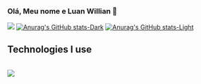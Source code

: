 ### Olá, Meu nome e Luan Willian 👋
[![](https://img.shields.io/badge/Instagram-E4405F?style=for-the-badge&logo=instagram&logoColor=white)](https://www.instagram.com/luanwid/)
[![Anurag's GitHub stats-Dark](https://github-readme-stats.vercel.app/api?username=LuanWillian_icons=true&theme=dark#gh-dark-mode-only)](https://github.com/anuraghazra/github-readme-stats#gh-dark-mode-only)
[![Anurag's GitHub stats-Light](https://github-readme-stats.vercel.app/api?username=LuanWillian_icons=true&theme=default#gh-light-mode-only)](https://github.com/anuraghazra/github-readme-stats#gh-light-mode-only)
## Technologies I use

<div style = "display: inline_block"><br/>
  <img src = "https://img.shields.io/badge/Python-14354C?style=for-the-badge&logo=python&logoColor=white">
</div>
